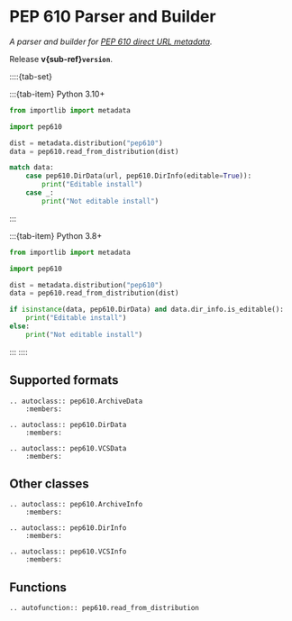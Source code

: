 # PEP 610 Parser and Builder

*A parser and builder for [PEP 610 direct URL metadata](https://packaging.python.org/en/latest/specifications/direct-url-data-structure).*

Release **v{sub-ref}`version`**.

::::{tab-set}

:::{tab-item} Python 3.10+

```python
from importlib import metadata

import pep610

dist = metadata.distribution("pep610")
data = pep610.read_from_distribution(dist)

match data:
    case pep610.DirData(url, pep610.DirInfo(editable=True)):
        print("Editable install")
    case _:
        print("Not editable install")
```

:::

:::{tab-item} Python 3.8+
```python
from importlib import metadata

import pep610

dist = metadata.distribution("pep610")
data = pep610.read_from_distribution(dist)

if isinstance(data, pep610.DirData) and data.dir_info.is_editable():
    print("Editable install")
else:
    print("Not editable install")
```
:::
::::

## Supported formats

```{eval-rst}
.. autoclass:: pep610.ArchiveData
    :members:
```

```{eval-rst}
.. autoclass:: pep610.DirData
    :members:
```

```{eval-rst}
.. autoclass:: pep610.VCSData
    :members:
```

## Other classes

```{eval-rst}
.. autoclass:: pep610.ArchiveInfo
    :members:
```

```{eval-rst}
.. autoclass:: pep610.DirInfo
    :members:
```

```{eval-rst}
.. autoclass:: pep610.VCSInfo
    :members:
```

## Functions

```{eval-rst}
.. autofunction:: pep610.read_from_distribution
```
